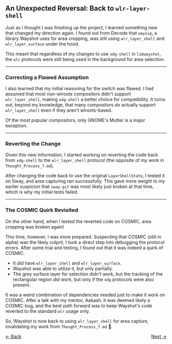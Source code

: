 ## **An Unexpected Reversal: Back to `wlr-layer-shell`**

Just as I thought I was finishing up the project, I learned something new that changed my direction again. I found out from Decode that `waysip`, a library Wayshot uses for area cropping, was still using `wlr_layer_shell` and `wlr_layer_surface` under the hood.

This meant that regardless of my changes to use `xdg-shell` in `libwayshot`, the `wlr` protocols were still being used in the background for area selection.

---

### Correcting a Flawed Assumption

I also learned that my initial reasoning for the switch was flawed. I had assumed that most non-wlroots compositors didn't support `wlr_layer_shell`, making `xdg-shell` a better choice for compatibility. It turns out, beyond my knowledge, that many compositors *do* actually support `wlr_layer_shell` even if they aren't wlroots-based.

Of the most popular compositors, only GNOME's Mutter is a major exception.

---

### Reverting the Change

Given this new information, I started working on reverting the code back from `xdg-shell` to the `wlr_layer_shell` protocol (the opposite of my work in `Thought_Process_7.md`).

After changing the code back to use the original `LayerShellState`, I tested it on Sway, and area capturing ran successfully. This gave more weight to my earlier suspicion that `sway-git` was most likely just broken at that time, which is why my initial tests failed.

---

### The COSMIC Quirk Revisited

On the other hand, when I tested the reverted code on COSMIC, area cropping was broken again\!

This time, however, I was more prepared. Suspecting that COSMIC (still in alpha) was the likely culprit, I took a direct step into debugging the protocol errors. After some trial and testing, I found out that it was indeed a quirk of COSMIC.

- It *did* have `wlr_layer_shell` and `wlr_layer_surface`.
- Wayshot was able to utilize it, but only partially.
- The grey surface layer for selection didn't work, but the tracking of the rectangular region *did* work, but only if the `xdg` protocols were also present.

It was a weird combination of dependencies needed just to make it work on COSMIC. After a talk with my mentor, Aakash, it was deemed likely a COSMIC bug, and the best path forward was to keep Wayshot's code reverted to the standard `wlr` usage only.

So, Wayshot is now back to using `wlr_layer_shell` for area capture, invalidating my work from `Thought_Process_7.md` 🥲.

<div style="display: flex; justify-content: space-between;">
  <a href="Thought_Process_12.md">&lt;- Back</a>
  <a href="Thought_Process_14.md">Next -&gt;</a>
</div>
